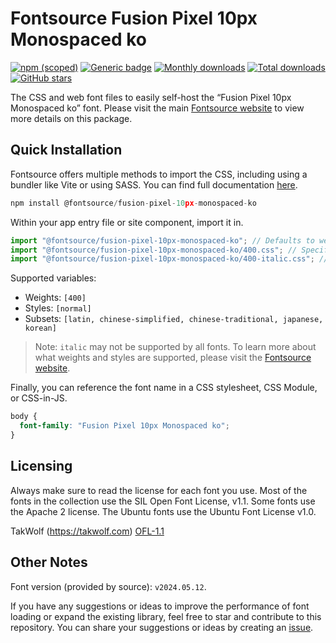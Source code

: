 # Fontsource Fusion Pixel 10px Monospaced ko

[![npm (scoped)](https://img.shields.io/npm/v/@fontsource/fusion-pixel-10px-monospaced-ko?color=brightgreen)](https://www.npmjs.com/package/@fontsource/fusion-pixel-10px-monospaced-ko) [![Generic badge](https://img.shields.io/badge/fontsource-passing-brightgreen)](https://github.com/fontsource/fontsource) [![Monthly downloads](https://badgen.net/npm/dm/@fontsource/fusion-pixel-10px-monospaced-ko)](https://github.com/fontsource/fontsource) [![Total downloads](https://badgen.net/npm/dt/@fontsource/fusion-pixel-10px-monospaced-ko)](https://github.com/fontsource/fontsource) [![GitHub stars](https://img.shields.io/github/stars/fontsource/fontsource.svg?style=social&label=Star)](https://github.com/fontsource/fontsource/stargazers)

The CSS and web font files to easily self-host the “Fusion Pixel 10px Monospaced ko” font. Please visit the main [Fontsource website](https://fontsource.org/fonts/fusion-pixel-10px-monospaced-ko) to view more details on this package.

## Quick Installation

Fontsource offers multiple methods to import the CSS, including using a bundler like Vite or using SASS. You can find full documentation [here](https://fontsource.org/docs/getting-started/introduction).

```javascript
npm install @fontsource/fusion-pixel-10px-monospaced-ko
```

Within your app entry file or site component, import it in.

```javascript
import "@fontsource/fusion-pixel-10px-monospaced-ko"; // Defaults to weight 400
import "@fontsource/fusion-pixel-10px-monospaced-ko/400.css"; // Specify weight
import "@fontsource/fusion-pixel-10px-monospaced-ko/400-italic.css"; // Specify weight and style
```

Supported variables:
- Weights: `[400]`
- Styles: `[normal]`
- Subsets: `[latin, chinese-simplified, chinese-traditional, japanese, korean]`

> Note: `italic` may not be supported by all fonts. To learn more about what weights and styles are supported, please visit the [Fontsource website](https://fontsource.org/fonts/fusion-pixel-10px-monospaced-ko).

Finally, you can reference the font name in a CSS stylesheet, CSS Module, or CSS-in-JS.

```css
body {
  font-family: "Fusion Pixel 10px Monospaced ko";
}
```

## Licensing
Always make sure to read the license for each font you use. Most of the fonts in the collection use the SIL Open Font License, v1.1. Some fonts use the Apache 2 license. The Ubuntu fonts use the Ubuntu Font License v1.0.

TakWolf (https://takwolf.com)
[OFL-1.1](https://raw.githubusercontent.com/TakWolf/fusion-pixel-font/master/LICENSE-OFL)

## Other Notes
Font version (provided by source): `v2024.05.12`.

If you have any suggestions or ideas to improve the performance of font loading or expand the existing library, feel free to star and contribute to this repository. You can share your suggestions or ideas by creating an [issue](https://github.com/fontsource/fontsource/issues).